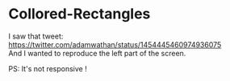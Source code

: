 # Collored-Rectangles

I saw that tweet: https://twitter.com/adamwathan/status/1454445460974936075 <br>
And I wanted to reproduce the left part of the screen.

PS: It's not responsive !
